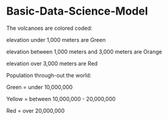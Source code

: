 # Basic-Data-Science-Model


The volcanoes are colored coded:

elevation under 1,000 meters are Green

elevation between 1,000 meters and 3,000 meters are Orange

elevation over 3,000 meters are Red



Population through-out the world:

Green = under 10,000,000 

Yellow = between 10,000,000 - 20,000,000

Red = over 20,000,000
